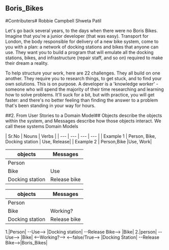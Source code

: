 ## Boris_Bikes ##

#Contributers#
Robbie Campbell
Shweta Patil


Let's go back several years, to the days when there were no Boris Bikes. Imagine that you're a junior developer (that was easy). Transport for London, the body responsible for delivery of a new bike system, come to you with a plan: a network of docking stations and bikes that anyone can use. They want you to build a program that will emulate all the docking stations, bikes, and infrastructure (repair staff, and so on) required to make their dream a reality.

To help structure your work, here are 22 challenges. They all build on one another. They require you to research things, to get stuck, and to find your own solutions. This is on purpose. A developer is a 'knowledge worker' - someone who will spend the majority of their time researching and learning how to solve problems. It'll suck for a bit, but with practice, you will get faster: and there's no better feeling than finding the answer to a problem that's been standing in your way for hours.

##2. From User Stories to a Domain Model##
Objects describe the objects within the system, and Messages describe how those objects interact. We call these systems Domain Models

| Sr.No | Nouns | Verbs |
| --- | --- | --- | --- |
| Example 1 | Person, Bike, Docking station | Use, Release|
| Example 2 | Person,Bike |Use, Work|

| objects | Messages |
| --- | --- |
| Person |  |
| Bike | Use |
| Docking station | Release bike |

| objects | Messages |
| --- | --- |
| Person |  |
| Bike | Working? |
| Docking station | Release bike |


1.|Person| --Use--> |Docking station| --Release Bike--> |Bike|
2.|person| --Use--> |Bike| <--Working?--> <--false/True--> |Docking Station| --Release Bike-->|Boris_Bikes|
